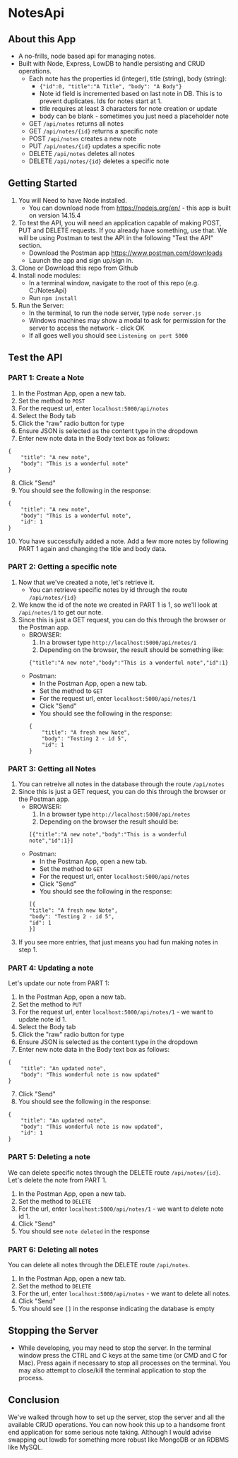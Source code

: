 # NotesApi
## About this App
* A no-frills, node based api for managing notes.
* Built with Node, Express, LowDB to handle persisting and CRUD operations.
    * Each note has the properties id (integer), title (string), body (string):
        * `{"id":0, "title":"A Title", "body": "A Body"}`
        * Note id field is incremented based on last note in DB. This is to prevent duplicates. Ids for notes start at 1.
        * title requires at least 3 characters for note creation or update
        * body can be blank - sometimes you just need a placeholder note
    * GET `/api/notes` returns all notes
    * GET `/api/notes/{id}` returns a specific note
    * POST `/api/notes` creates a new note
    * PUT `/api/notes/{id}` updates a specific note
    * DELETE `/api/notes` deletes all notes
    * DELETE `/api/notes/{id}` deletes a specific note


## Getting Started
1. You will Need to have Node installed.
    * You can download node from https://nodejs.org/en/ - this app is built on version 14.15.4
2. To test the API, you will need an application capable of making POST, PUT and DELETE requests. If you already have something, use that. We will be using Postman to test the API in the following "Test the API" section.
    * Download the Postman app https://www.postman.com/downloads
    * Launch the app and sign up/sign in.
3. Clone or Download this repo from Github
4. Install node modules:
    * In a terminal window, navigate to the root of this repo (e.g. C:/NotesApi)
    * Run `npm install`
6. Run the Server:
    * In the terminal, to run the node server, type `node server.js`
    * Windows machines may show a modal to ask for permission for the server to access the network - click OK
    * If all goes well you should see `Listening on port 5000`

## Test the API
### PART 1: Create a Note
1. In the Postman App, open a new tab.
2. Set the method to `POST`
3. For the request url, enter `localhost:5000/api/notes`
4. Select the Body tab
5. Click the "raw" radio button for type
6. Ensure JSON is selected as the content type in the dropdown
7. Enter new note data in the Body text box as follows:
```
{
    "title": "A new note",
    "body": "This is a wonderful note"
}
```
8. Click "Send"
9. You should see the following in the response:
```
{
    "title": "A new note",
    "body": "This is a wonderful note",
    "id": 1
}
```
10. You have successfully added a note. Add a few more notes by following PART 1 again and changing the title and body data.

### PART 2: Getting a specific note
1. Now that we've created a note, let's retrieve it.
    * You can retrieve specific notes by id through the route `/api/notes/{id}`
2. We know the id of the note we created in PART 1 is 1, so we'll look at `/api/notes/1` to get our note.
3. Since this is just a GET request, you can do this through the browser or the Postman app.
    * BROWSER:
        1. In a browser type `http://localhost:5000/api/notes/1`
        2. Depending on the browser, the result should be something like:
        ```
        {"title":"A new note","body":"This is a wonderful note","id":1}
        ```
    * Postman:
        * In the Postman App, open a new tab.
        * Set the method to `GET`
        * For the request url, enter `localhost:5000/api/notes/1`
        * Click "Send"
        * You should see the following in the response:
        ```
        {
            "title": "A fresh new Note",
            "body": "Testing 2 - id 5",
            "id": 1
        }
        ```

### PART 3: Getting all Notes
1. You can retreive all notes in the database through the route `/api/notes`
2. Since this is just a GET request, you can do this through the browser or the Postman app.
    * BROWSER:
        1. In a browser type `http://localhost:5000/api/notes`
        2. Depending on the browser the result should be:
        ```
        [{"title":"A new note","body":"This is a wonderful note","id":1}]
        ```
    * Postman:
        * In the Postman App, open a new tab.
        * Set the method to `GET`
        * For the request url, enter `localhost:5000/api/notes`
        * Click "Send"
        * You should see the following in the response:
        ```
        [{
        "title": "A fresh new Note",
        "body": "Testing 2 - id 5",
        "id": 1
        }]
        ```
3. If you see more entries, that just means you had fun making notes in step 1.

### PART 4: Updating a note
Let's update our note from PART 1:
1. In the Postman App, open a new tab.
2. Set the method to `PUT`
3. For the request url, enter `localhost:5000/api/notes/1` - we want to update note id 1.
4. Select the Body tab 
5. Click the "raw" radio button for type
6. Ensure JSON is selected as the content type in the dropdown
7. Enter new note data in the Body text box as follows:
```
{
    "title": "An updated note",
    "body": "This wonderful note is now updated"
}
```
7. Click "Send"
8. You should see the following in the response:
```
{
    "title": "An updated note",
    "body": "This wonderful note is now updated",
    "id": 1
}
```

### PART 5: Deleting a note
We can delete specific notes through the DELETE route `/api/notes/{id}`. Let's delete the note from PART 1.
1. In the Postman App, open a new tab.
2. Set the method to `DELETE`
3. For the url, enter `localhost:5000/api/notes/1` - we want to delete note id 1.
4. Click "Send"
5. You should see `note deleted` in the response

### PART 6: Deleting all notes
You can delete all notes through the DELETE route `/api/notes`.
1. In the Postman App, open a new tab.
2. Set the method to `DELETE`
3. For the url, enter `localhost:5000/api/notes` - we want to delete all notes.
4. Click "Send"
5. You should see `[]` in the response indicating the database is empty

## Stopping the Server
* While developing, you may need to stop the server. In the terminal window press the CTRL and C keys at the same time (or CMD and C for Mac). Press again if necessary to stop all processes on the terminal. You may also attempt to close/kill the terminal application to stop the process.

## Conclusion
We've walked through how to set up the server, stop the server and all the available CRUD operations. You can now hook this up to a handsome front end application for some serious note taking. Although I would advise swapping out lowdb for something more robust like MongoDB or an RDBMS like MySQL.